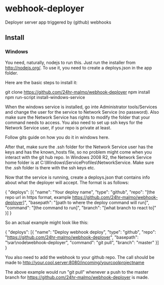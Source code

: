 webhook-deployer
================

Deployer server app triggered by (github) webhooks

## Install

### Windows
You need, naturally, nodejs to run this. Just run the installer from http://nodejs.org/.
To use it, you need to create a deploys.json in the app folder. 

Here are the basic steps to install it:

  git clone https://github.com/24hr-malmo/webhook-deployer
  npm install
  npm run-script install-windows-service
  
When the windows service is installed, go inte Administrator tools/Services and change the user for the service to Network Service (no password). Also make sure the Network Service has rights to modify the folder that your command needs to access.
You also need to set up ssh keys for the Network Service user, if your repo is private at least.

Follow gits guide on how you do it in windows here.

After that, make sure the .ssh folder for the Network Service user has the keys and has the known_hosts file, so no problem might come when you interact with the git hub repo. 
In Windows 2008 R2, the Network Service home folder is at C:\Windows\ServiceProfiles\NetworkService. Make sure the .ssh folder is there with the ssh keys etc.
  
Now that the service is running, create a deploys.json that contains info about what the deployer will accept.
The format is as follows:

  {
    "deploys": [{
        "name": "Your deploy name",
        "type": "github",
        "repo": "[the repo url in https format, example https://github.com/24hr-malmo/webhook-deployer]",
        "basepath": "[path to where the deploy command will run]",
        "command": "[the command to run]",
        "branch": "[what branch to react to]"
    }]
  }
  
So an actual example might look like this:

  {
    "deploys": [{
        "name": "Deploy webhook deploy",
        "type": "github",
        "repo": "https://github.com/24hr-malmo/webhook-deployer",
        "basepath": "\var\node\webhook-deployer",
        "command": "git pull",
        "branch": "master"
    }]
  }

You also need to add the webhook to your github repo. The call should be made to http://your.cool.server:8080/incoming/yourcoolprojectname

The above example would run "git pull" whenever a push to the master branch for https://github.com/24hr-malmo/webhook-deployer is made.

  
